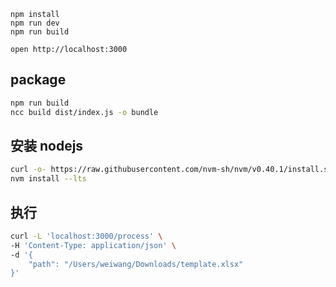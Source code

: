 ```
npm install
npm run dev
npm run build
```

```
open http://localhost:3000
```

## package
```bash
npm run build
ncc build dist/index.js -o bundle
```

## 安装 nodejs

```bash
curl -o- https://raw.githubusercontent.com/nvm-sh/nvm/v0.40.1/install.sh | bash
nvm install --lts
```

## 执行

```bash
curl -L 'localhost:3000/process' \
-H 'Content-Type: application/json' \
-d '{
    "path": "/Users/weiwang/Downloads/template.xlsx"
}'
```